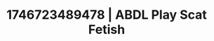 ---
categories:
- Erotic vulnerability
- Lustful narration
- AI-generated
- Breath play
- Afterglow vibes
- Ethical porn
- ASMR
- Cosplay
image: /assets/images/1746723489478.jpg
layout: post
seo:
  description: Featured content with artistic ABDL Play, Scat Fetish. HD images available.
  keywords: ABDL Play, Scat Fetish
  og_image: /assets/images/1746723489478.jpg
  schema_type: VisualArtwork
tags:
- ABDL Play
- '#1746723489478'
- Scat Fetish
title: 1746723489478 | ABDL Play Scat Fetish
---